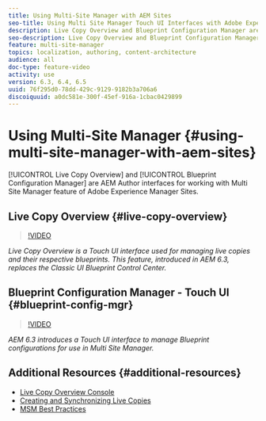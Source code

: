 ```yaml
---
title: Using Multi-Site Manager with AEM Sites
seo-title: Using Multi Site Manager Touch UI Interfaces with Adobe Experience Manager
description: Live Copy Overview and Blueprint Configuration Manager are Touch UI Enabled interfaces for working with Multi Site Manager.
seo-description: Live Copy Overview and Blueprint Configuration Manager are Touch UI Enabled interfaces for working with Multi Site Manager with Adobe Experience Manager.
feature: multi-site-manager
topics: localization, authoring, content-architecture
audience: all
doc-type: feature-video
activity: use
version: 6.3, 6.4, 6.5
uuid: 76f295d0-78dd-429c-9129-9182b3a706a6
discoiquuid: a0dc581e-300f-45ef-916a-1cbac0429899
---
```


# Using Multi-Site Manager {#using-multi-site-manager-with-aem-sites}

[!UICONTROL Live Copy Overview] and [!UICONTROL Blueprint Configuration Manager] are AEM Author interfaces for working with Multi Site Manager feature of Adobe Experience Manager Sites.

## Live Copy Overview {#live-copy-overview}

>[!VIDEO](https://video.tv.adobe.com/v/17054/?quality=9)

*Live Copy Overview is a Touch UI interface used for managing live copies and their respective blueprints. This feature, introduced in AEM 6.3, replaces the Classic UI Blueprint Control Center.*

## Blueprint Configuration Manager - Touch UI {#blueprint-config-mgr}

>[!VIDEO](https://video.tv.adobe.com/v/17056/?quality=9)

*AEM 6.3 introduces a Touch UI interface to manage Blueprint configurations for use in Multi Site Manager.*

## Additional Resources {#additional-resources}

* [Live Copy Overview Console](https://helpx.adobe.com/experience-manager/6-5/sites/administering/using/msm-livecopy-overview.html)
* [Creating and Synchronizing Live Copies](https://helpx.adobe.com/experience-manager/6-5/sites/administering/using/msm-livecopy.html)
* [MSM Best Practices](https://helpx.adobe.com/experience-manager/6-5/sites/administering/using/msm-best-practices.html)
